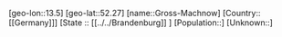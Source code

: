 ﻿---
location: [52.27,13.5]
type: City
tags:
- geo/City


SpocWebEntityId: 30600
isDeleted: false
confidential: public

---
[geo-lon::13.5]
[geo-lat::52.27]
[name::Gross-Machnow]
[Country::[[Germany]]]
[State :: [[../../Brandenburg]] ]
[Population::]
[Unknown::]

